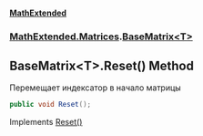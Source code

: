 #### [MathExtended](index.md 'index')
### [MathExtended.Matrices](MathExtended_Matrices.md 'MathExtended.Matrices').[BaseMatrix&lt;T&gt;](MathExtended_Matrices_BaseMatrix_T_.md 'MathExtended.Matrices.BaseMatrix&lt;T&gt;')
## BaseMatrix&lt;T&gt;.Reset() Method
Перемещает индексатор в начало матрицы  
```csharp
public void Reset();
```

Implements [Reset()](https://docs.microsoft.com/en-us/dotnet/api/System.Collections.IEnumerator.Reset 'System.Collections.IEnumerator.Reset')  
